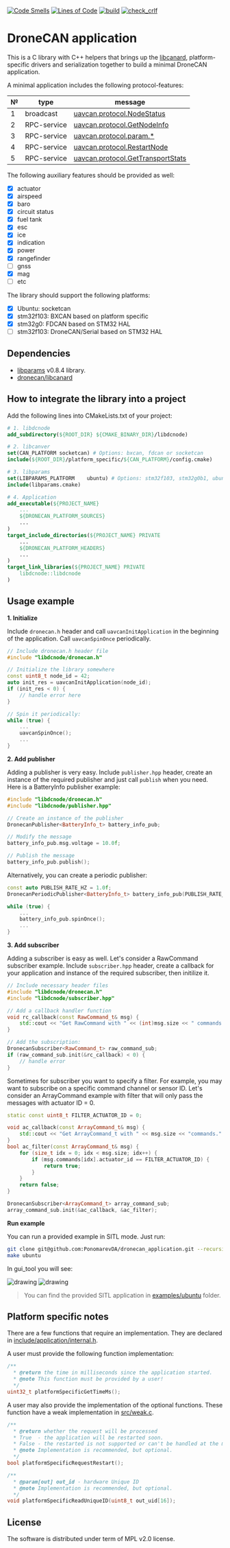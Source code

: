 [![Code Smells](https://sonarcloud.io/api/project_badges/measure?project=PonomarevDA_dronecan_application&metric=code_smells)](https://sonarcloud.io/summary/new_code?id=PonomarevDA_dronecan_application) [![Lines of Code](https://sonarcloud.io/api/project_badges/measure?project=PonomarevDA_dronecan_application&metric=ncloc)](https://sonarcloud.io/summary/new_code?id=PonomarevDA_dronecan_application) [![build](https://github.com/PonomarevDA/dronecan_application/actions/workflows/build.yml/badge.svg)](https://github.com/PonomarevDA/dronecan_application/actions/workflows/build.yml)  [![check_crlf](https://github.com/PonomarevDA/dronecan_application/actions/workflows/check_crlf.yml/badge.svg)](https://github.com/PonomarevDA/dronecan_application/actions/workflows/check_crlf.yml)

# DroneCAN application

This is a C library with C++ helpers that brings up the [libcanard](https://github.com/dronecan/libcanard), platform-specific drivers and serialization together to build a minimal DroneCAN application.

A minimal application includes the following protocol-features:

| № | type      | message  |
| - | --------- | -------- |
| 1 | broadcast | [uavcan.protocol.NodeStatus](https://legacy.uavcan.org/Specification/7._List_of_standard_data_types/#nodestatus) |
| 2 | RPC-service | [uavcan.protocol.GetNodeInfo](https://legacy.uavcan.org/Specification/7._List_of_standard_data_types/#getnodeinfo) |
| 3 | RPC-service | [uavcan.protocol.param.*](https://legacy.uavcan.org/Specification/7._List_of_standard_data_types/#uavcanprotocolparam) |
| 4 | RPC-service | [uavcan.protocol.RestartNode](https://legacy.uavcan.org/Specification/7._List_of_standard_data_types/#restartnode) |
| 5 | RPC-service | [uavcan.protocol.GetTransportStats](https://legacy.uavcan.org/Specification/7._List_of_standard_data_types/#gettransportstats) |

The following auxiliary features should be provided as well:

- [x] actuator
- [x] airspeed
- [x] baro
- [x] circuit status
- [x] fuel tank
- [x] esc
- [x] ice
- [x] indication
- [x] power
- [x] rangefinder
- [ ] gnss
- [x] mag
- [ ] etc

The library should support the following platforms:
- [x] Ubuntu: socketcan
- [x] stm32f103: BXCAN based on platform specific
- [x] stm32g0: FDCAN based on STM32 HAL
- [ ] stm32f103: DroneCAN/Serial based on STM32 HAL

## Dependencies

- [libparams](https://github.com/PonomarevDA/libparams) v0.8.4 library.
- [dronecan/libcanard](https://github.com/dronecan/libcanard)

## How to integrate the library into a project

Add the following lines into CMakeLists.txt of your project:

```cmake
# 1. libdcnode
add_subdirectory(${ROOT_DIR} ${CMAKE_BINARY_DIR}/libdcnode)

# 2. libcanver
set(CAN_PLATFORM socketcan) # Options: bxcan, fdcan or socketcan
include(${ROOT_DIR}/platform_specific/${CAN_PLATFORM}/config.cmake)

# 3. libparams
set(LIBPARAMS_PLATFORM    ubuntu) # Options: stm32f103, stm32g0b1, ubuntu
include(libparams.cmake)

# 4. Application
add_executable(${PROJECT_NAME}
    ...
    ${DRONECAN_PLATFORM_SOURCES}
    ...
)
target_include_directories(${PROJECT_NAME} PRIVATE
    ...
    ${DRONECAN_PLATFORM_HEADERS}
    ...
)
target_link_libraries(${PROJECT_NAME} PRIVATE
    libdcnode::libdcnode
)
```


## Usage example

**1. Initialize**

Include `dronecan.h` header and call `uavcanInitApplication` in the beginning of the application. Call `uavcanSpinOnce` periodically.

```c++
// Include dronecan.h header file
#include "libdcnode/dronecan.h"

// Initialize the library somewhere
const uint8_t node_id = 42;
auto init_res = uavcanInitApplication(node_id);
if (init_res < 0) {
    // handle error here
}

// Spin it periodically:
while (true) {
    ...
    uavcanSpinOnce();
    ...
}
```

**2. Add publisher**

Adding a publisher is very easy. Include `publisher.hpp` header, create an instance of the required publisher and just call `publish` when you need. Here is a BatteryInfo publisher example:

```c++
#include "libdcnode/dronecan.h"
#include "libdcnode/publisher.hpp"

// Create an instance of the publisher
DronecanPublisher<BatteryInfo_t> battery_info_pub;

// Modify the message
battery_info_pub.msg.voltage = 10.0f;

// Publish the message
battery_info_pub.publish();
```

Alternatively, you can create a periodic publisher:

```c++
const auto PUBLISH_RATE_HZ = 1.0f;
DronecanPeriodicPublisher<BatteryInfo_t> battery_info_pub(PUBLISH_RATE_HZ);

while (true) {
    ...
    battery_info_pub.spinOnce();
    ...
}
```

**3. Add subscriber**

Adding a subscriber is easy as well. Let's consider a RawCommand subscriber example. Include `subscriber.hpp` header, create a callback for your application and instance of the required subscriber, then initilize it.

```c++
// Include necessary header files
#include "libdcnode/dronecan.h"
#include "libdcnode/subscriber.hpp"

// Add a callback handler function
void rc_callback(const RawCommand_t& msg) {
    std::cout << "Get RawCommand with " << (int)msg.size << " commands." << std::endl;
}

// Add the subscription:
DronecanSubscriber<RawCommand_t> raw_command_sub;
if (raw_command_sub.init(&rc_callback) < 0) {
    // handle error
}
```

Sometimes for subscriber you want to specify a filter. For example, you may want to subscribe on a specific command channel or sensor ID. Let's consider an ArrayCommand example with filter that will only pass the messages with actuator ID = 0.

```c++
static const uint8_t FILTER_ACTUATOR_ID = 0;

void ac_callback(const ArrayCommand_t& msg) {
    std::cout << "Get ArrayCommand_t with " << msg.size << "commands." << std::endl;
}
bool ac_filter(const ArrayCommand_t& msg) {
    for (size_t idx = 0; idx < msg.size; idx++) {
        if (msg.commands[idx].actuator_id == FILTER_ACTUATOR_ID) {
            return true;
        }
    }
    return false;
}

DronecanSubscriber<ArrayCommand_t> array_command_sub;
array_command_sub.init(&ac_callback, &ac_filter);
```

**Run example**

You can run a provided example in SITL mode. Just run:

```bash
git clone git@github.com:PonomarevDA/dronecan_application.git --recursive
make ubuntu
```

In gui_tool you will see:

<img src="https://raw.githubusercontent.com/wiki/PonomarevDA/dronecan_application/assets/ubuntu_minimal.gif" alt="drawing">


<img src="https://raw.githubusercontent.com/wiki/PonomarevDA/dronecan_application/assets/ubuntu_publisher.gif" alt="drawing">


> You can find the provided SITL application in [examples/ubuntu](examples/ubuntu) folder.

## Platform specific notes

There are a few functions that require an implementation. They are declared in [include/application/internal.h](include/application/internal.h).

A user must provide the following function implementation:

```c++
/**
  * @return the time in milliseconds since the application started.
  * @note This function must be provided by a user!
  */
uint32_t platformSpecificGetTimeMs();
```

A user may also provide the implementation of the optional functions. These function have a weak implementation in [src/weak.c](src/weak.c).

```c++
/**
  * @return whether the request will be processed
  * True  - the application will be restarted soon.
  * False - the restarted is not supported or can't be handled at the moment.
  * @note Implementation is recommended, but optional.
  */
bool platformSpecificRequestRestart();

/**
  * @param[out] out_id - hardware Unique ID
  * @note Implementation is recommended, but optional.
  */
void platformSpecificReadUniqueID(uint8_t out_uid[16]);
```

## License

The software is distributed under term of MPL v2.0 license.
